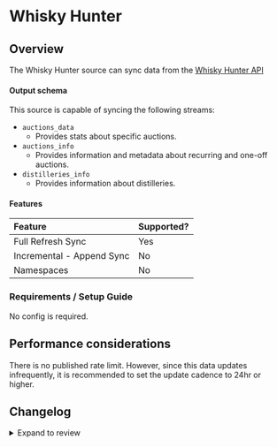 # Whisky Hunter

## Overview

The Whisky Hunter source can sync data from the [Whisky Hunter API](https://whiskyhunter.net/api/)

#### Output schema

This source is capable of syncing the following streams:

- `auctions_data`
  - Provides stats about specific auctions.
- `auctions_info`
  - Provides information and metadata about recurring and one-off auctions.
- `distilleries_info`
  - Provides information about distilleries.

#### Features

| Feature                   | Supported? |
| :------------------------ | :--------- |
| Full Refresh Sync         | Yes        |
| Incremental - Append Sync | No         |
| Namespaces                | No         |

### Requirements / Setup Guide

No config is required.

## Performance considerations

There is no published rate limit. However, since this data updates infrequently, it is recommended to set the update cadence to 24hr or higher.

## Changelog

<details>
  <summary>Expand to review</summary>

| Version | Date       | Pull Request                                             | Subject                                          |
| :------ | :--------- | :------------------------------------------------------- | :----------------------------------------------- |
| 0.2.23 | 2025-04-19 | [58532](https://github.com/airbytehq/airbyte/pull/58532) | Update dependencies |
| 0.2.22 | 2025-04-12 | [58015](https://github.com/airbytehq/airbyte/pull/58015) | Update dependencies |
| 0.2.21 | 2025-04-05 | [57398](https://github.com/airbytehq/airbyte/pull/57398) | Update dependencies |
| 0.2.20 | 2025-03-29 | [56908](https://github.com/airbytehq/airbyte/pull/56908) | Update dependencies |
| 0.2.19 | 2025-03-22 | [56295](https://github.com/airbytehq/airbyte/pull/56295) | Update dependencies |
| 0.2.18 | 2025-03-08 | [55634](https://github.com/airbytehq/airbyte/pull/55634) | Update dependencies |
| 0.2.17 | 2025-03-01 | [55119](https://github.com/airbytehq/airbyte/pull/55119) | Update dependencies |
| 0.2.16 | 2025-02-22 | [54534](https://github.com/airbytehq/airbyte/pull/54534) | Update dependencies |
| 0.2.15 | 2025-02-15 | [54065](https://github.com/airbytehq/airbyte/pull/54065) | Update dependencies |
| 0.2.14 | 2025-02-08 | [53571](https://github.com/airbytehq/airbyte/pull/53571) | Update dependencies |
| 0.2.13 | 2025-02-01 | [53057](https://github.com/airbytehq/airbyte/pull/53057) | Update dependencies |
| 0.2.12 | 2025-01-25 | [52444](https://github.com/airbytehq/airbyte/pull/52444) | Update dependencies |
| 0.2.11 | 2025-01-18 | [51987](https://github.com/airbytehq/airbyte/pull/51987) | Update dependencies |
| 0.2.10 | 2025-01-11 | [51411](https://github.com/airbytehq/airbyte/pull/51411) | Update dependencies |
| 0.2.9 | 2024-12-28 | [50786](https://github.com/airbytehq/airbyte/pull/50786) | Update dependencies |
| 0.2.8 | 2024-12-21 | [50315](https://github.com/airbytehq/airbyte/pull/50315) | Update dependencies |
| 0.2.7 | 2024-12-14 | [49780](https://github.com/airbytehq/airbyte/pull/49780) | Update dependencies |
| 0.2.6 | 2024-12-12 | [49380](https://github.com/airbytehq/airbyte/pull/49380) | Update dependencies |
| 0.2.5 | 2024-12-11 | [49126](https://github.com/airbytehq/airbyte/pull/49126) | Starting with this version, the Docker image is now rootless. Please note that this and future versions will not be compatible with Airbyte versions earlier than 0.64 |
| 0.2.4 | 2024-11-04 | [48275](https://github.com/airbytehq/airbyte/pull/48275) | Update dependencies |
| 0.2.3 | 2024-10-29 | [47795](https://github.com/airbytehq/airbyte/pull/47795) | Update dependencies |
| 0.2.2 | 2024-10-28 | [47555](https://github.com/airbytehq/airbyte/pull/47555) | Update dependencies |
| 0.2.1 | 2024-08-16 | [44196](https://github.com/airbytehq/airbyte/pull/44196) | Bump source-declarative-manifest version |
| 0.2.0 | 2024-08-14 | [44045](https://github.com/airbytehq/airbyte/pull/44045) | Refactor connector to manifest-only format |
| 0.1.14 | 2024-08-12 | [43793](https://github.com/airbytehq/airbyte/pull/43793) | Update dependencies |
| 0.1.13 | 2024-08-10 | [43553](https://github.com/airbytehq/airbyte/pull/43553) | Update dependencies |
| 0.1.12 | 2024-08-03 | [43090](https://github.com/airbytehq/airbyte/pull/43090) | Update dependencies |
| 0.1.11 | 2024-07-27 | [42807](https://github.com/airbytehq/airbyte/pull/42807) | Update dependencies |
| 0.1.10 | 2024-07-20 | [42344](https://github.com/airbytehq/airbyte/pull/42344) | Update dependencies |
| 0.1.9 | 2024-07-13 | [41790](https://github.com/airbytehq/airbyte/pull/41790) | Update dependencies |
| 0.1.8 | 2024-07-10 | [41474](https://github.com/airbytehq/airbyte/pull/41474) | Update dependencies |
| 0.1.7 | 2024-07-09 | [41217](https://github.com/airbytehq/airbyte/pull/41217) | Update dependencies |
| 0.1.6 | 2024-07-06 | [40841](https://github.com/airbytehq/airbyte/pull/40841) | Update dependencies |
| 0.1.5 | 2024-06-25 | [40489](https://github.com/airbytehq/airbyte/pull/40489) | Update dependencies |
| 0.1.4 | 2024-06-22 | [40017](https://github.com/airbytehq/airbyte/pull/40017) | Update dependencies |
| 0.1.3 | 2024-06-06 | [39219](https://github.com/airbytehq/airbyte/pull/39219) | [autopull] Upgrade base image to v1.2.2 |
| 0.1.2 | 2024-06-05 | [38841](https://github.com/airbytehq/airbyte/pull/38841) | Make compatible with builder |
| 0.1.1 | 2024-05-21 | [38508](https://github.com/airbytehq/airbyte/pull/38508) | [autopull] base image + poetry + up_to_date |
| 0.1.0 | 2022-10-12 | [17918](https://github.com/airbytehq/airbyte/pull/17918) | Initial release supporting the Whisky Hunter API |

</details>
